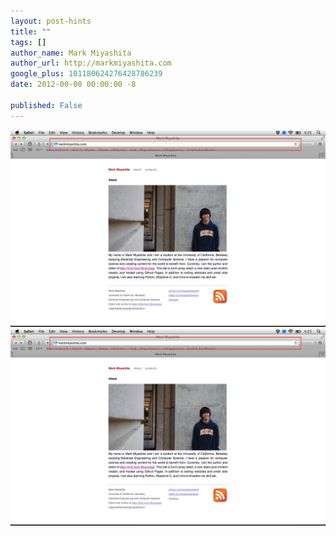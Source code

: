 ```yaml
---
layout: post-hints
title: ""
tags: []
author_name: Mark Miyashita
author_url: http://markmiyashita.com
google_plus: 101180624276428786239
date: 2012-00-00 00:00:00 -8

published: False
---
```


<img class="clear blog-image full-border" src="/images/omnibar_safari.png" title="Omnibar">

<img class="clear blog-image normal-border" src="/images/omnibar_safari.png" title="Omnibar">
